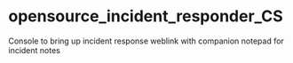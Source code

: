 # opensource_incident_responder_CS
Console to bring up incident response weblink with companion notepad for incident notes
